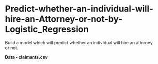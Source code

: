 # **Predict-whether-an-individual-will-hire-an-Attorney-or-not-by-Logistic_Regression**

Build a model which will predict whether an individual will hire an attorney or not.

**Data - claimants.csv**

